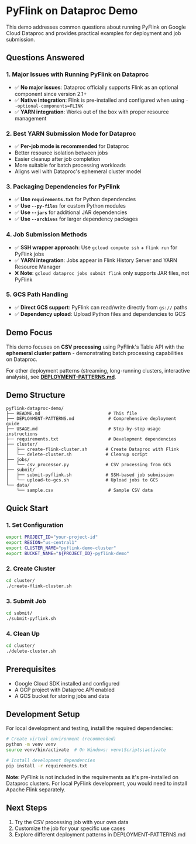 # PyFlink on Dataproc Demo

This demo addresses common questions about running PyFlink on Google Cloud Dataproc and provides practical examples for deployment and job submission.

## Questions Answered

### 1. **Major Issues with Running PyFlink on Dataproc**
- ✅ **No major issues**: Dataproc officially supports Flink as an optional component since version 2.1+
- ✅ **Native integration**: Flink is pre-installed and configured when using `--optional-components=FLINK`
- ✅ **YARN integration**: Works out of the box with proper resource management

### 2. **Best YARN Submission Mode for Dataproc**
- ✅ **Per-job mode is recommended** for Dataproc
- Better resource isolation between jobs
- Easier cleanup after job completion
- More suitable for batch processing workloads
- Aligns well with Dataproc's ephemeral cluster model

### 3. **Packaging Dependencies for PyFlink**
- ✅ **Use `requirements.txt`** for Python dependencies
- ✅ **Use `--py-files`** for custom Python modules
- ✅ **Use `--jars`** for additional JAR dependencies
- ✅ **Use `--archives`** for larger dependency packages

### 4. **Job Submission Methods**
- ✅ **SSH wrapper approach**: Use `gcloud compute ssh` + `flink run` for PyFlink jobs
- ✅ **YARN integration**: Jobs appear in Flink History Server and YARN Resource Manager
- ❌ **Note**: `gcloud dataproc jobs submit flink` only supports JAR files, not PyFlink

### 5. **GCS Path Handling**
- ✅ **Direct GCS support**: PyFlink can read/write directly from `gs://` paths
- ✅ **Dependency upload**: Upload Python files and dependencies to GCS

## Demo Focus

This demo focuses on **CSV processing** using PyFlink's Table API with the **ephemeral cluster pattern** - demonstrating batch processing capabilities on Dataproc.

For other deployment patterns (streaming, long-running clusters, interactive analysis), see **[DEPLOYMENT-PATTERNS.md](DEPLOYMENT-PATTERNS.md)**.

## Demo Structure

```
pyflink-dataproc-demo/
├── README.md                          # This file
├── DEPLOYMENT-PATTERNS.md             # Comprehensive deployment guide
├── USAGE.md                           # Step-by-step usage instructions
├── requirements.txt                   # Development dependencies
├── cluster/
│   ├── create-flink-cluster.sh       # Create Dataproc with Flink
│   └── delete-cluster.sh             # Cleanup script
├── jobs/
│   └── csv_processor.py              # CSV processing from GCS
├── submit/
│   ├── submit-pyflink.sh             # SSH-based job submission
│   └── upload-to-gcs.sh              # Upload jobs to GCS
└── data/
    └── sample.csv                     # Sample CSV data
```

## Quick Start

### 1. Set Configuration
```bash
export PROJECT_ID="your-project-id"
export REGION="us-central1"
export CLUSTER_NAME="pyflink-demo-cluster"
export BUCKET_NAME="${PROJECT_ID}-pyflink-demo"
```

### 2. Create Cluster
```bash
cd cluster/
./create-flink-cluster.sh
```

### 3. Submit Job
```bash
cd submit/
./submit-pyflink.sh
```

### 4. Clean Up
```bash
cd cluster/
./delete-cluster.sh
```

## Prerequisites

- Google Cloud SDK installed and configured
- A GCP project with Dataproc API enabled
- A GCS bucket for storing jobs and data

## Development Setup

For local development and testing, install the required dependencies:

```bash
# Create virtual environment (recommended)
python -m venv venv
source venv/bin/activate  # On Windows: venv\Scripts\activate

# Install development dependencies
pip install -r requirements.txt
```

**Note**: PyFlink is not included in the requirements as it's pre-installed on Dataproc clusters. For local PyFlink development, you would need to install Apache Flink separately.

## Next Steps

1. Try the CSV processing job with your own data
2. Customize the job for your specific use cases
3. Explore different deployment patterns in DEPLOYMENT-PATTERNS.md
